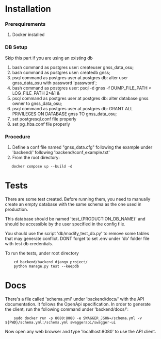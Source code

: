 # Installation

### Prerequirements

1. Docker installed

### DB Setup

Skip this part if you are using an existing db

1. bash command as postgres user: createuser gnss_data_osu;
2. bash command as postgres user: createdb gnss;
3. psql command as postgres user at postgres db: alter user gnss_data_osu with password 'password';
4. bash command as postgres user: psql -d gnss -f DUMP_FILE_PATH > LOG_FILE_PATH 2>&1 &
5. psql command as postgres user at postgres db: alter database gnss owner to gnss_data_osu;
6. psql command as postgres user at postgres db: GRANT ALL PRIVILEGES ON DATABASE gnss TO gnss_data_osu;
7. set postgresql.conf file properly
8. set pg_hba.conf file properly

### Procedure

1. Define a conf file named "gnss_data.cfg" following the example under 'backend/' following 'backend/conf_example.txt'
2. From the root directory:

```
   docker compose up --build -d
```

# Tests

There are some test created. Before running them, you need to manually create an empty database with the same schema as the one used in production.

This database should be named 'test\_{PRODUCTION_DB_NAME}' and should be accessible by the user specified in the config file.

You should use the script 'db/modify_test_db.py' to remove some tables that may generate conflict. DONT forget to
set .env under 'db' folder file with test db credentials.

To run the tests, under root directory

```
    cd backend/backend_django_project/
    python manage.py test --keepdb
```

# Docs

There's a file called 'schema.yml' under 'backend/docs/' with the API documentation. It follows the OpenApi specification. In order to generate the client, run the following command under 'backend/docs/':

```
    sudo docker run -p 8080:8080 -e SWAGGER_JSON=/schema.yml -v ${PWD}/schema.yml:/schema.yml swaggerapi/swagger-ui
```

Now open any web browser and type 'localhost:8080' to use the API client.
